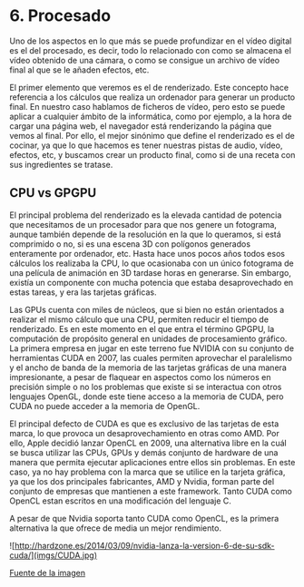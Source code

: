 # 6. Procesado

Uno de los aspectos en lo que más se puede profundizar en el vídeo digital es el del procesado, es decir, todo lo relacionado con como se almacena el vídeo obtenido de una cámara, o como se consigue un archivo de vídeo final al que se le añaden efectos, etc.

El primer elemento que veremos es el de renderizado. Este concepto hace referencia a los cálculos que realiza un ordenador para generar un producto final. En nuestro caso hablamos de ficheros de vídeo, pero esto se puede aplicar a cualquier ámbito de la informática, como por ejemplo, a la hora de cargar una página web, el navegador está renderizando la página que vemos al final. Por ello, el mejor sinónimo que define el renderizado es el de cocinar, ya que lo que hacemos es tener nuestras pistas de audio, vídeo, efectos, etc, y buscamos crear un producto final, como si de una receta con sus ingredientes se tratase.

## CPU vs GPGPU

El principal problema del renderizado es la elevada cantidad de potencia que necesitamos de un procesador para que nos genere un fotograma, aunque también depende de la resolución en la que lo queramos, si está comprimido o no, si es una escena 3D con polígonos generados enteramente por ordenador, etc. Hasta hace unos pocos años todos esos cálculos los realizaba la CPU, lo que ocasionaba con un único fotograma de una película de animación en 3D tardase horas en generarse. Sin embargo, existía un componente con mucha potencia que estaba desaprovechado en estas tareas, y era las tarjetas gráficas.

Las GPUs cuenta con miles de núcleos, que si bien no están orientados a realizar el mismo cálculo que una CPU, permiten reducir el tiempo de renderizado. Es en este momento en el que entra el término GPGPU, la computación de propósito general en unidades de procesamiento gráfico. La primera empresa en jugar en este terreno fue NVIDIA con su conjunto de herramientas CUDA en 2007, las cuales permiten aprovechar el paralelismo y el ancho de banda de la memoria de las tarjetas gráficas de una manera impresionante, a pesar de flaquear en aspectos como los números en precisión simple o no los problemas que existe si se interactua con otros lenguajes OpenGL, donde este tiene acceso a la memoria de CUDA, pero CUDA no puede acceder a la memoria de OpenGL.

El principal defecto de CUDA es que es exclusivo de las tarjetas de esta marca, lo que provoca un desaprovechamiento en otras como AMD. Por ello, Apple decidió lanzar OpenCL en 2009, una alternativa libre en la cuál se busca utilizar las CPUs, GPUs y demás conjunto de hardware de una manera que permita ejecutar aplicaciones entre ellos sin problemas. En este caso, ya no hay problema con la marca que se utilice en la tarjeta gráfica, ya que los dos principales fabricantes, AMD y Nvidia, forman parte del conjunto de empresas que mantienen a este framework. Tanto CUDA como OpenCL estan escritos en una modificación del lenguaje C.

A pesar de que Nvidia soporta tanto CUDA como OpenCL, es la primera alternativa la que ofrece de media un mejor rendimiento.

![http://hardzone.es/2014/03/09/nvidia-lanza-la-version-6-de-su-sdk-cuda/](imgs/CUDA.jpg)

[Fuente de la imagen](http://hardzone.es/2014/03/09/nvidia-lanza-la-version-6-de-su-sdk-cuda/)